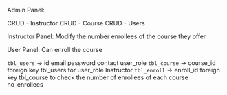 Admin Panel:

CRUD - Instructor
CRUD - Course
CRUD - Users

Instructor Panel:
Modify the number enrollees of the course they offer

User Panel:
Can enroll the course

`tbl_users` -> id email password contact user_role
`tbl_course` -> course_id foreign key tbl_users for user_role Instructor
`tbl_enroll` -> enroll_id foreign key tbl_course to check the number of enrollees of each course no_enrollees